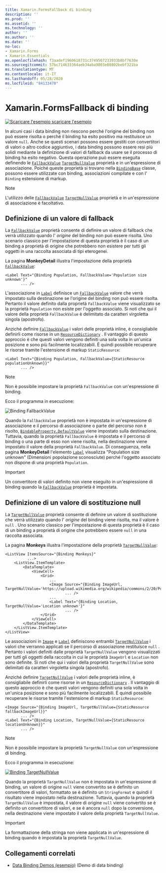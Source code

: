 ```yaml
---
title: Xamarin.FormsFallback di binding
description: ''
ms.prod: ''
ms.assetid: ''
ms.technology: ''
author: ''
ms.author: ''
ms.date: ''
no-loc:
- Xamarin.Forms
- Xamarin.Essentials
ms.openlocfilehash: f3aadef1960618731c3749507233933b8bf7630e
ms.sourcegitcommit: 57bc714633364aeb34aba9803e88802bebf321ba
ms.translationtype: MT
ms.contentlocale: it-IT
ms.lasthandoff: 05/28/2020
ms.locfileid: "84133470"
---
```

# <a name="xamarinforms-binding-fallbacks"></a>Xamarin.FormsFallback di binding

[![Scaricare ](~/media/shared/download.png) l'esempio scaricare l'esempio](https://docs.microsoft.com/samples/xamarin/xamarin-forms-samples/databindingdemos)

In alcuni casi i data binding non riescono perché l'origine del binding non può essere risolta o perché il binding ha esito positivo ma restituisce un valore `null`. Anche se questi scenari possono essere gestiti con convertitori di valori o altro codice aggiuntivo, i data binding possono essere resi più solidi mediante la definizione di valori di fallback da usare se il processo di binding ha esito negativo. Questa operazione può essere eseguita definendo le [`FallbackValue`](xref:Xamarin.Forms.BindingBase.FallbackValue) [`TargetNullValue`](xref:Xamarin.Forms.BindingBase.TargetNullValue) proprietà e in un'espressione di associazione. Poiché queste proprietà si trovano nella [`BindingBase`](xref:Xamarin.Forms.BindingBase) classe, possono essere utilizzate con binding, associazioni compilate e con l' `Binding` estensione di markup.

> [!NOTE]
> L'utilizzo delle [`FallbackValue`](xref:Xamarin.Forms.BindingBase.FallbackValue) [`TargetNullValue`](xref:Xamarin.Forms.BindingBase.TargetNullValue) proprietà e in un'espressione di associazione è facoltativo.

## <a name="defining-a-fallback-value"></a>Definizione di un valore di fallback

La [`FallbackValue`](xref:Xamarin.Forms.BindingBase.FallbackValue) proprietà consente di definire un valore di fallback che verrà utilizzato quando l' *origine* del binding non può essere risolta. Uno scenario classico per l'impostazione di questa proprietà è il caso di un binding a proprietà di origine che potrebbero non esistere per tutti gli oggetti in una raccolta associata di tipi eterogenei.

La pagina **MonkeyDetail** illustra l'impostazione della proprietà [`FallbackValue`](xref:Xamarin.Forms.BindingBase.FallbackValue):

```xaml
<Label Text="{Binding Population, FallbackValue='Population size unknown'}"
       ... />   
```

L'associazione in [`Label`](xref:Xamarin.Forms.Label) definisce un [`FallbackValue`](xref:Xamarin.Forms.BindingBase.FallbackValue) valore che verrà impostato sulla destinazione se l'origine del binding non può essere risolta. Pertanto il valore definito dalla proprietà `FallbackValue` viene visualizzato se la proprietà `Population` non esiste per l'oggetto associato. Si noti che qui il valore della proprietà `FallbackValue` è delimitato da caratteri virgoletta singola (apostrofo).

Anziché definire [`FallbackValue`](xref:Xamarin.Forms.BindingBase.FallbackValue) i valori delle proprietà inline, è consigliabile definirli come risorse in un [`ResourceDictionary`](xref:Xamarin.Forms.ResourceDictionary) . Il vantaggio di questo approccio è che questi valori vengono definiti una sola volta in un'unica posizione e sono più facilmente localizzabili. È quindi possibile recuperare le risorse tramite l'estensione di markup `StaticResource`:

```xaml
<Label Text="{Binding Population, FallbackValue={StaticResource populationUnknown}}"
       ... />  
```

> [!NOTE]
> Non è possibile impostare la proprietà `FallbackValue` con un'espressione di binding.

Ecco il programma in esecuzione:

![Binding FallbackValue](binding-fallbacks-images/bindingunavailable-detail-cropped.png "Binding FallbackValue")

Quando la `FallbackValue` proprietà non è impostata in un'espressione di associazione e il percorso di associazione o parte del percorso non è risolto, [`BindableProperty.DefaultValue`](xref:Xamarin.Forms.BindableProperty.DefaultValue) viene impostato sulla destinazione. Tuttavia, quando la proprietà `FallbackValue` è impostata e il percorso di binding o una parte di esso non viene risolta, nella destinazione viene impostato il valore della proprietà `FallbackValue`. Di conseguenza, nella pagina **MonkeyDetail** l'elemento [`Label`](xref:Xamarin.Forms.Label) visualizza "Population size unknown" (Dimensioni popolazione sconosciute) perché l'oggetto associato non dispone di una proprietà `Population`.

> [!IMPORTANT]
> Un convertitore di valori definito non viene eseguito in un'espressione di binding quando la [`FallbackValue`](xref:Xamarin.Forms.BindingBase.FallbackValue) proprietà è impostata.

## <a name="defining-a-null-replacement-value"></a>Definizione di un valore di sostituzione null

La [`TargetNullValue`](xref:Xamarin.Forms.BindingBase.TargetNullValue) proprietà consente di definire un valore di sostituzione che verrà utilizzato quando l' *origine* del binding viene risolta, ma il valore è `null` . Uno scenario classico per l'impostazione di questa proprietà è il caso di un binding a proprietà di origine che potrebbero essere `null` in una raccolta associata.

La pagina **Monkeys** illustra l'impostazione della proprietà [`TargetNullValue`](xref:Xamarin.Forms.BindingBase.TargetNullValue):

```xaml
<ListView ItemsSource="{Binding Monkeys}"
          ...>
    <ListView.ItemTemplate>
        <DataTemplate>
            <ViewCell>
                <Grid>
                    ...
                    <Image Source="{Binding ImageUrl, TargetNullValue='https://upload.wikimedia.org/wikipedia/commons/2/20/Point_d_interrogation.jpg'}"
                           ... />
                    ...
                    <Label Text="{Binding Location, TargetNullValue='Location unknown'}"
                           ... />
                </Grid>
            </ViewCell>
        </DataTemplate>
    </ListView.ItemTemplate>
</ListView>
```

Le associazioni in [`Image`](xref:Xamarin.Forms.Image) e [`Label`](xref:Xamarin.Forms.Label) definiscono entrambi [`TargetNullValue`](xref:Xamarin.Forms.BindingBase.TargetNullValue) i valori che verranno applicati se il percorso di associazione restituisce `null` . Pertanto i valori definiti dalle proprietà `TargetNullValue` vengono visualizzati per tutti gli oggetti della raccolta in cui le proprietà `ImageUrl` e `Location` non sono definite. Si noti che qui i valori della proprietà `TargetNullValue` sono delimitati da caratteri virgoletta singola (apostrofo).

Anziché definire [`TargetNullValue`](xref:Xamarin.Forms.BindingBase.TargetNullValue) i valori delle proprietà inline, è consigliabile definirli come risorse in un [`ResourceDictionary`](xref:Xamarin.Forms.ResourceDictionary) . Il vantaggio di questo approccio è che questi valori vengono definiti una sola volta in un'unica posizione e sono più facilmente localizzabili. È quindi possibile recuperare le risorse tramite l'estensione di markup `StaticResource`:

```xaml
<Image Source="{Binding ImageUrl, TargetNullValue={StaticResource fallbackImageUrl}}"
       ... />
<Label Text="{Binding Location, TargetNullValue={StaticResource locationUnknown}}"
       ... />
```

> [!NOTE]
> Non è possibile impostare la proprietà `TargetNullValue` con un'espressione di binding.

Ecco il programma in esecuzione:

[![Binding TargetNullValue](binding-fallbacks-images/bindingunavailable-small.png "Binding TargetNullValue")](binding-fallbacks-images/bindingunavailable-large.png#lightbox "Binding TargetNullValue")

Quando la proprietà `TargetNullValue` non è impostata in un'espressione di binding, un valore di origine `null` viene convertito se è definito un convertitore di valori, formattato se è definito un `StringFormat` e quindi il risultato viene impostato nella destinazione. Tuttavia, quando la proprietà `TargetNullValue` è impostata, il valore di origine `null` viene convertito se è definito un convertitore di valori, e se è ancora `null` dopo la conversione, nella destinazione viene impostato il valore della proprietà `TargetNullValue`.

> [!IMPORTANT]
> La formattazione della stringa non viene applicata in un'espressione di binding quando è impostata la proprietà `TargetNullValue`.

## <a name="related-links"></a>Collegamenti correlati

- [Data Binding Demos (esempio)](https://docs.microsoft.com/samples/xamarin/xamarin-forms-samples/databindingdemos) (Demo di data binding)
